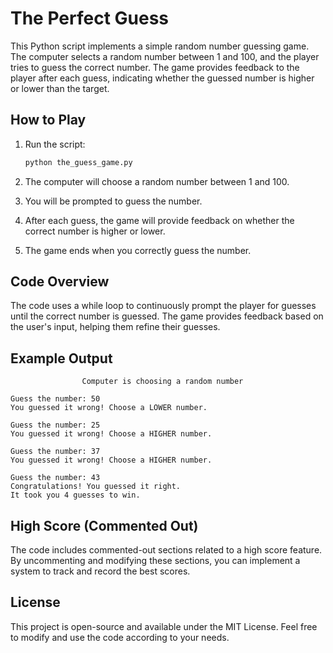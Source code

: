 # The Perfect Guess

This Python script implements a simple random number guessing game. The computer selects a random number between 1 and 100, and the player tries to guess the correct number. The game provides feedback to the player after each guess, indicating whether the guessed number is higher or lower than the target.

## How to Play

  1. Run the script:
  
     ```bash
     python the_guess_game.py
     ```
  2. The computer will choose a random number between 1 and 100.
  3. You will be prompted to guess the number.
  4. After each guess, the game will provide feedback on whether the correct number is higher or lower.
  5. The game ends when you correctly guess the number.

## Code Overview
  The code uses a while loop to continuously prompt the player for guesses until the correct number is guessed. The game provides feedback based on the user's input, helping them refine their guesses.

## Example Output
  ```less
                  Computer is choosing a random number
  
  Guess the number: 50
  You guessed it wrong! Choose a LOWER number.
  
  Guess the number: 25
  You guessed it wrong! Choose a HIGHER number.
  
  Guess the number: 37
  You guessed it wrong! Choose a HIGHER number.
  
  Guess the number: 43
  Congratulations! You guessed it right.
  It took you 4 guesses to win.
  ```
## High Score (Commented Out)
  The code includes commented-out sections related to a high score feature. By uncommenting and modifying these sections, you can implement a system to track and record the best scores.

## License
  This project is open-source and available under the MIT License. Feel free to modify and use the code according to your needs.
